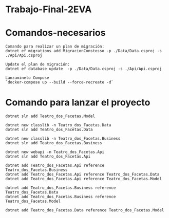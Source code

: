 # Trabajo-Final-2EVA

# Comandos-necesarios
    Comando para realizar un plan de migración:
    dotnet ef migrations add MigracionConstosso -p ./Data/Data.csproj -s ./Api/Api.csproj

    Update el plan de migración:
    dotnet ef database update  -p ./Data/Data.csproj -s ./Api/Api.csproj

    Lanzamineto Compose
    `docker-compose up --build --force-recreate -d`
    
# Comando para lanzar el proyecto
    dotnet sln add Teatro_dos_Facetas.Model

    dotnet new classlib -n Teatro_dos_Facetas.Data
    dotnet sln add Teatro_dos_Facetas.Data

    dotnet new classlib -n Teatro_dos_Facetas.Business
    dotnet sln add Teatro_dos_Facetas.Business

    dotnet new webapi -n Teatro_dos_Facetas.Api
    dotnet sln add Teatro_dos_Facetas.Api

    dotnet add Teatro_dos_Facetas.Api reference Teatro_dos_Facetas.Business
    dotnet add Teatro_dos_Facetas.Api reference Teatro_dos_Facetas.Data
    dotnet add Teatro_dos_Facetas.Api reference Teatro_dos_Facetas.Model

    dotnet add Teatro_dos_Facetas.Business reference Teatro_dos_Facetas.Data
    dotnet add Teatro_dos_Facetas.Business reference Teatro_dos_Facetas.Model

    dotnet add Teatro_dos_Facetas.Data reference Teatro_dos_Facetas.Model